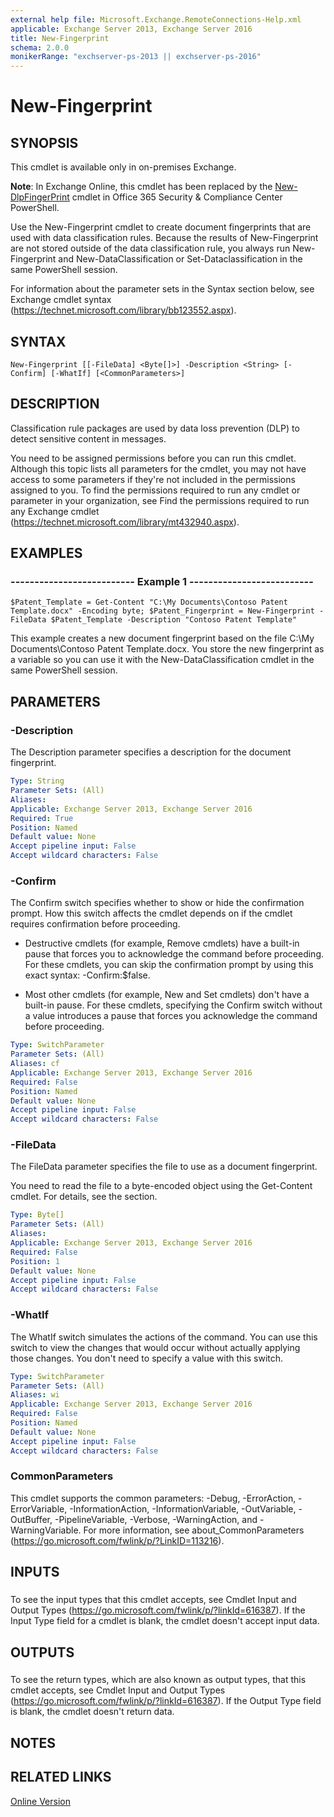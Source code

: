 ```yaml
---
external help file: Microsoft.Exchange.RemoteConnections-Help.xml
applicable: Exchange Server 2013, Exchange Server 2016
title: New-Fingerprint
schema: 2.0.0
monikerRange: "exchserver-ps-2013 || exchserver-ps-2016"
---
```


# New-Fingerprint

## SYNOPSIS
This cmdlet is available only in on-premises Exchange.

**Note**: In Exchange Online, this cmdlet has been replaced by the [New-DlpFingerPrint](https://docs.microsoft.com/powershell/module/exchange/policy-and-compliance-dlp/new-dlpfingerprint) cmdlet in Office 365 Security & Compliance Center PowerShell.

Use the New-Fingerprint cmdlet to create document fingerprints that are used with data classification rules. Because the results of New-Fingerprint are not stored outside of the data classification rule, you always run New-Fingerprint and New-DataClassification or Set-Dataclassification in the same PowerShell session.

For information about the parameter sets in the Syntax section below, see Exchange cmdlet syntax (https://technet.microsoft.com/library/bb123552.aspx).

## SYNTAX

```
New-Fingerprint [[-FileData] <Byte[]>] -Description <String> [-Confirm] [-WhatIf] [<CommonParameters>]
```

## DESCRIPTION
Classification rule packages are used by data loss prevention (DLP) to detect sensitive content in messages.

You need to be assigned permissions before you can run this cmdlet. Although this topic lists all parameters for the cmdlet, you may not have access to some parameters if they're not included in the permissions assigned to you. To find the permissions required to run any cmdlet or parameter in your organization, see Find the permissions required to run any Exchange cmdlet (https://technet.microsoft.com/library/mt432940.aspx).

## EXAMPLES

### -------------------------- Example 1 --------------------------
```
$Patent_Template = Get-Content "C:\My Documents\Contoso Patent Template.docx" -Encoding byte; $Patent_Fingerprint = New-Fingerprint -FileData $Patent_Template -Description "Contoso Patent Template"
```

This example creates a new document fingerprint based on the file C:\My Documents\Contoso Patent Template.docx. You store the new fingerprint as a variable so you can use it with the New-DataClassification cmdlet in the same PowerShell session.

## PARAMETERS

### -Description
The Description parameter specifies a description for the document fingerprint.

```yaml
Type: String
Parameter Sets: (All)
Aliases:
Applicable: Exchange Server 2013, Exchange Server 2016
Required: True
Position: Named
Default value: None
Accept pipeline input: False
Accept wildcard characters: False
```

### -Confirm
The Confirm switch specifies whether to show or hide the confirmation prompt. How this switch affects the cmdlet depends on if the cmdlet requires confirmation before proceeding.

- Destructive cmdlets (for example, Remove cmdlets) have a built-in pause that forces you to acknowledge the command before proceeding. For these cmdlets, you can skip the confirmation prompt by using this exact syntax: -Confirm:$false.

- Most other cmdlets (for example, New and Set cmdlets) don't have a built-in pause. For these cmdlets, specifying the Confirm switch without a value introduces a pause that forces you acknowledge the command before proceeding.

```yaml
Type: SwitchParameter
Parameter Sets: (All)
Aliases: cf
Applicable: Exchange Server 2013, Exchange Server 2016
Required: False
Position: Named
Default value: None
Accept pipeline input: False
Accept wildcard characters: False
```

### -FileData
The FileData parameter specifies the file to use as a document fingerprint.

You need to read the file to a byte-encoded object using the Get-Content cmdlet. For details, see the section.

```yaml
Type: Byte[]
Parameter Sets: (All)
Aliases:
Applicable: Exchange Server 2013, Exchange Server 2016
Required: False
Position: 1
Default value: None
Accept pipeline input: False
Accept wildcard characters: False
```

### -WhatIf
The WhatIf switch simulates the actions of the command. You can use this switch to view the changes that would occur without actually applying those changes. You don't need to specify a value with this switch.

```yaml
Type: SwitchParameter
Parameter Sets: (All)
Aliases: wi
Applicable: Exchange Server 2013, Exchange Server 2016
Required: False
Position: Named
Default value: None
Accept pipeline input: False
Accept wildcard characters: False
```

### CommonParameters
This cmdlet supports the common parameters: -Debug, -ErrorAction, -ErrorVariable, -InformationAction, -InformationVariable, -OutVariable, -OutBuffer, -PipelineVariable, -Verbose, -WarningAction, and -WarningVariable. For more information, see about_CommonParameters (https://go.microsoft.com/fwlink/p/?LinkID=113216).

## INPUTS

###  
To see the input types that this cmdlet accepts, see Cmdlet Input and Output Types (https://go.microsoft.com/fwlink/p/?linkId=616387). If the Input Type field for a cmdlet is blank, the cmdlet doesn't accept input data.

## OUTPUTS

###  
To see the return types, which are also known as output types, that this cmdlet accepts, see Cmdlet Input and Output Types (https://go.microsoft.com/fwlink/p/?linkId=616387). If the Output Type field is blank, the cmdlet doesn't return data.

## NOTES

## RELATED LINKS

[Online Version](https://technet.microsoft.com/library/b579682a-9922-4db0-b524-bcea0d2cef9b.aspx)
